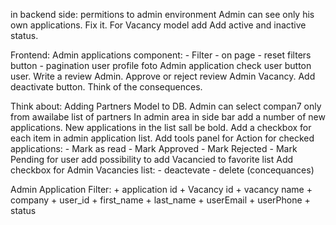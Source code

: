 in backend side:
    permitions to admin environment
    Admin can see only his own applications. Fix it.
    For Vacancy model add Add active and inactive status.
    

Frontend:
    Admin applications component:
        - Filter
        - on page
        - reset filters button
        - pagination
    user profile foto
    Admin application check user button
    user. Write a review
    Admin. Approve or reject review
    Admin Vacancy. Add deactivate button. Think of the consequences.
    
    
    

Think about:
    Adding Partners Model to DB.
        Admin can select compan7 only from awailabe list of partners
    In admin area in side bar add a number of new applications. New applications in the list sall be bold.
    Add a checkbox for each item in admin application list. Add tools panel for Action for checked applications:
        - Mark as read
        - Mark Approved
        - Mark Rejected
        - Mark Pending
    for user add possibility to add Vacancied to favorite list
    Add checkbox for Admin Vacancies list:
        - deactevate
        - delete (concequances)
        


Admin Application Filter:
    +   application id
    +   Vacancy id
    +   vacancy name
    +   company
    +   user_id
    +   first_name
    +   last_name
    +   userEmail
    +   userPhone
    +   status



